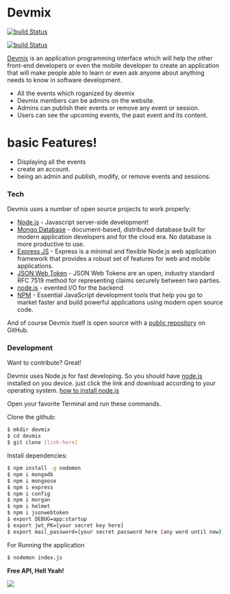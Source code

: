# Devmix


[![build Status](https://scontent.fcai1-2.fna.fbcdn.net/v/t1.0-9/21768353_1588748554518253_7857270476047284440_n.png?_nc_cat=110&_nc_eui2=AeFlYsmL8VQgoqvJ_mNsA5UlLyJ9pMmt8xdfYnnTUhW8otKDoAoKEXX-bjxIK67ZlxPfW1vrlMMipC-uC8FbNEuvGF0KB6GtlNPnJ4J2duCOvg&_nc_oc=AQldOgCLpoCR1LDU_q6UZn72tkJarP3azPXtetQumTRoXP4UhiBCFDz8rMgOiUDmdMg&_nc_ht=scontent.fcai1-2.fna&oh=4ca47705a01c1e313607f90ac7d3ec2a&oe=5DB6A9C3)](https://www.facebook.com/DevmixOfficialPage/)

[![build Status](https://travis-ci.org/joemccann/dillinger.svg?branch=master)](https://www.linkedin.com/in/ezat-elzalouy-844bb0133/)

[Devmix] is an application programming interface which will help the other front-end developers or even the mobile developer to create an application that will make people able to learn or even ask anyone about anything needs to know in software development.

  - All the events which roganized by devmix
  - Devmix members can be admins on the website.
  - Admins can publish their events or remove any event or session.
  - Users can see the upcoming events, the past event and its content.

# basic Features!

  - Displaying all the events
  - create an account.
  - being an admin and publish, modify, or remove events and sessions.

### Tech

Devmix uses a number of open source projects to work properly:

* [Node.js] - Javascript server-side development!
* [Mongo Database] - document-based, distributed database built for modern application developers and for the cloud era. No database is more productive to use.
* [Express JS] - Express is a minimal and flexible Node.js web application framework that provides a robust set of features for web and mobile applications.
* [JSON Web Token] - JSON Web Tokens are an open, industry standard RFC 7519 method for representing claims securely between two parties.
* [node.js] - evented I/O for the backend
* [NPM] - Essential JavaScript development tools that help you go to market faster and build powerful applications using modern open source code.



And of course Devmix itself is open source with a [public repository][devmix]
 on GitHub.


### Development

Want to contribute? Great!

Devmix uses Node.js for fast developing. So you should have [node.js] installed on you device. just click the link and download according to your operating system.
[how to install node.js]

Open your favorite Terminal and run these commands.

Clone the github:
```sh
$ mkdir devmix
$ cd devmix
$ git clone [link-here]
```

Install dependencies:
```sh
$ npm install -g nodemon
$ npm i mongodb
$ npm i mongoose
$ npm i express
$ npm i config
$ npm i morgan
$ npm i helmet
$ npm i jsonwebtoken
$ export DEBUG=app:startup
$ export jwt_PK=[your secret key here]
$ export mail_password=[your secret password here (any word until now)]
```
For Running the application
```sh
$ nodemon index.js
```

**Free API, Hell Yeah!**

![](https://github.com/elzalouy/Devmix/blob/master/Devmix%20API.gif)


[//]: # (These are reference links used in the body of this note and get stripped out when the markdown processor does its job. There is no need to format nicely because it shouldn't be seen. Thanks SO - http://stackoverflow.com/questions/4823468/store-comments-in-markdown-syntax)


   [how to install node.js]: <https://www.guru99.com/download-install-node-js.html>
   [devmix]: <https://github.com/elzalouy/Devmix>
   [git-repo-url]: <https://github.com/elzalouy/Devmix>
   [node.js]: <http://nodejs.org>
   [Mongo Database]: <https://www.mongodb.com/>
   [Express JS]: <expressjs.com>
   [JSON Web Token]: <jwt.io>
   [NPM]: <https://www.npmjs.com/>
